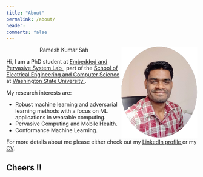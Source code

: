 ```yaml
---
title: "About"
permalink: /about/
header: 
comments: false
---
```

<p> 
<img src="../assets/images/bio_pic_circle.png" width="200" height="241" alt="Profile Picture" align="right"/>

<p style="text-align:center">
<name> Ramesh Kumar Sah </name>
</p>

<p>
Hi, I am a PhD student at <a href="https://ghasemzadeh.com/"> Embedded and Pervasive System Lab </a>, part of the <a href="https://school.eecs.wsu.edu/"> School of 
Electrical Engineering and Computer Science </a> at <a href="https://wsu.edu/"> Washington State University </a>.
</p>

<p>
My research interests are:
<ul>
	<li>Robust machine learning and adversarial learning methods with a focus on ML applications in wearable computing.</li>
	<li>Pervasive Computing and Mobile Health. </li>
	<li>Conformance Machine Learning. </li>
</ul>
</p>

<p>
For more details about me please either check out my <a href="https://www.linkedin.com/in/rameshkrsah/"> LinkedIn profile </a> or my <a href="../assets/files/cv_2019.pdf">
CV</a>.
</p>

</p>

## Cheers !!
